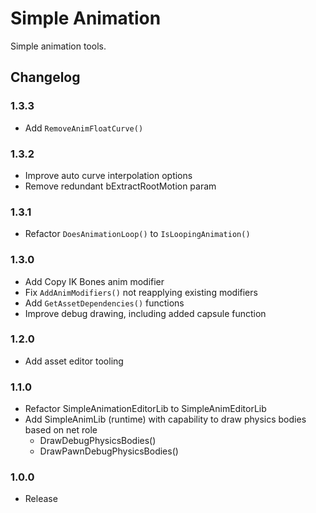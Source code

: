# Simple Animation

Simple animation tools.

## Changelog

### 1.3.3
* Add `RemoveAnimFloatCurve()`

### 1.3.2
* Improve auto curve interpolation options 
* Remove redundant bExtractRootMotion param

### 1.3.1
* Refactor `DoesAnimationLoop()` to `IsLoopingAnimation()`

### 1.3.0
* Add Copy IK Bones anim modifier
* Fix `AddAnimModifiers()` not reapplying existing modifiers
* Add `GetAssetDependencies()` functions
* Improve debug drawing, including added capsule function

### 1.2.0
* Add asset editor tooling

### 1.1.0
* Refactor SimpleAnimationEditorLib to SimpleAnimEditorLib
* Add SimpleAnimLib (runtime) with capability to draw physics bodies based on net role
	* DrawDebugPhysicsBodies()
	* DrawPawnDebugPhysicsBodies()

### 1.0.0
* Release